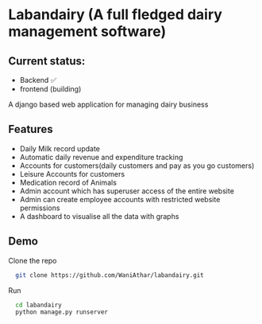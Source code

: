 # Labandairy (A full fledged dairy management software)
## Current status:
- Backend ✅
- frontend (building)

A django based web application for managing dairy business
## Features
- Daily Milk record update
- Automatic daily revenue and expenditure tracking
- Accounts for customers(daily customers and pay as you go customers)
- Leisure Accounts for customers
- Medication record of Animals
- Admin account which has superuser access of the entire website
- Admin can create employee accounts with restricted website permissions
- A dashboard to visualise all the data with graphs

## Demo
Clone the repo

```bash
  git clone https://github.com/WaniAthar/labandairy.git
```

Run
```bash
  cd labandairy 
  python manage.py runserver
```
